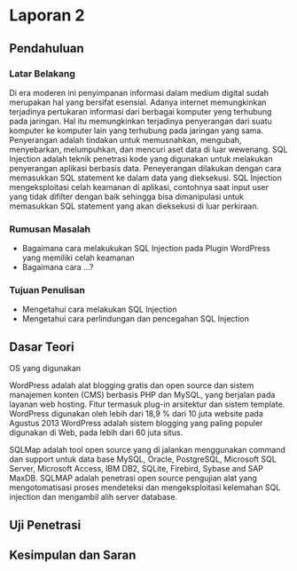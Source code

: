 # Laporan 2

## Pendahuluan

### Latar Belakang
Di era moderen ini penyimpanan informasi dalam medium digital sudah merupakan hal yang bersifat esensial. Adanya internet memungkinkan terjadinya pertukaran informasi dari berbagai komputer yeng terhubung pada jaringan. Hal itu memungkinkan terjadinya penyerangan dari suatu komputer ke komputer lain yang terhubung pada jaringan yang sama. Penyerangan adalah tindakan untuk memusnahkan, mengubah, menyebarkan, melumpuhkan, dan mencuri aset data di luar wewenang.
SQL Injection adalah teknik penetrasi kode yang digunakan untuk melakukan penyerangan aplikasi berbasis data. Peneyerangan dilakukan dengan cara memasukkan SQL statement ke dalam data yang dieksekusi. SQL Injection mengeksploitasi celah keamanan di aplikasi, contohnya saat input user yang tidak difilter dengan baik sehingga bisa dimanipulasi untuk memasukkan SQL statement yang akan dieksekusi di luar perkiraan.


### Rumusan Masalah

* Bagaimana cara melakukukan SQL Injection pada Plugin WordPress yang memiliki celah keamanan
* Bagaimana cara ...?

### Tujuan Penulisan

* Mengetahui cara melakukan SQL Injection
* Mengetahui cara perlindungan dan pencegahan SQL Injection

## Dasar Teori
OS yang digunakan

WordPress adalah alat blogging gratis dan open source dan sistem manajemen konten (CMS) berbasis PHP dan MySQL, yang berjalan pada layanan web hosting. Fitur termasuk plug-in arsitektur dan sistem template. WordPress digunakan oleh lebih dari 18,9 % dari 10 juta website pada Agustus 2013 WordPress adalah sistem blogging yang paling populer digunakan di Web, pada lebih dari 60 juta situs.

SQLMap adalah tool open source yang di jalankan menggunakan command dan support untuk data base MySQL, Oracle, PostgreSQL, Microsoft SQL Server, Microsoft Access, IBM DB2, SQLite, Firebird, Sybase and SAP MaxDB.
SQLMAP adalah penetrasi open source pengujian alat yang mengotomatisasi proses mendeteksi dan mengeksploitasi kelemahan SQL injection dan mengambil alih server database.



### 


## Uji Penetrasi

###

## Kesimpulan dan Saran

